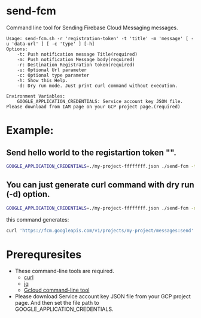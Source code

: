 # send-fcm
Command line tool for Sending Firebase Cloud Messaging messages.

```
Usage: send-fcm.sh -r 'registration-token' -t 'title' -m 'message' [ -u 'data-url' ] [ -c 'type' ] [-h]
Options:
    -t: Push notification message Title(required)
    -m: Push notification Message body(required)
    -r: Destination Registration token(required)
    -u: Optional Url parameter
    -c: Optional type parameter
    -h: Show this Help.
    -d: Dry run mode. Just print curl command without execution.

Environment Variables:
    GOOGLE_APPLICATION_CREDENTIALS: Service account key JSON file. Please download from IAM page on your GCP project page.(required)

```

# Example:
## Send hello world to the registartion token "<REGISTRATION-TOKEN>".
```bash
GOOGLE_APPLICATION_CREDENTIALS=./my-project-ffffffff.json ./send-fcm -t 'sample' -m 'hello world' -r '<REGISTRATION-TOKEN>' -u 'https://www.tech-vein.com/'
```
## You can just generate curl command with dry run (-d) option.
```bash
GOOGLE_APPLICATION_CREDENTIALS=./my-project-ffffffff.json ./send-fcm -d -t 'sample' -m 'hello world' -r '<REGISTRATION-TOKEN>' -u 'https://www.tech-vein.com/'
```

this command generates:
```bash
curl 'https://fcm.googleapis.com/v1/projects/my-project/messages:send'   --header 'Authorization: Bearer 'ya29.c.XXXXXXXXXXXXXXXXXXXXXXXXXXXXXXXXXX' --header Content-Type:application/json   -d '{ "message": { "token": "<REGISTRATION-TOKEN>", "notification": { "title": "sample", "body": "hello world"},"android": {"priority": "high"}, "data":{"url": "https://www.tech-vein.com/", "type": ""}}}'
```

# Prerequresites
- These command-line tools are required.
  - [curl](https://curl.se/)
  - [jq](https://stedolan.github.io/jq/)
  - [Gcloud command-line tool](https://cloud.google.com/sdk/gcloud)
- Please download Service account key JSON file from your GCP project page. And then set the file path to GOOGLE_APPLICATION_CREDENTIALS.
